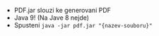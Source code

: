 -   PDF.jar slouzi ke generovani PDF
-   Java 9! (Na Jave 8 nejde)
-   Spusteni `java -jar pdf.jar "{nazev-souboru}"`
